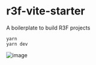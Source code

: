 # r3f-vite-starter

A boilerplate to build R3F projects

```
yarn
yarn dev
```

![image](https://user-images.githubusercontent.com/6551176/221732091-23ee52cb-4150-42fa-b998-43628d7a6b0d.png)
